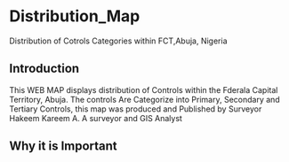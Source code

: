 # Distribution_Map
Distribution of Cotrols Categories within FCT,Abuja, Nigeria
## Introduction
This WEB MAP displays distribution of Controls within the Fderala Capital Territory, Abuja.
The controls Are Categorize into Primary, Secondary and Tertiary Controls, this map was produced and Published by Surveyor Hakeem Kareem A. A surveyor and GIS Analyst

## Why it is Important

